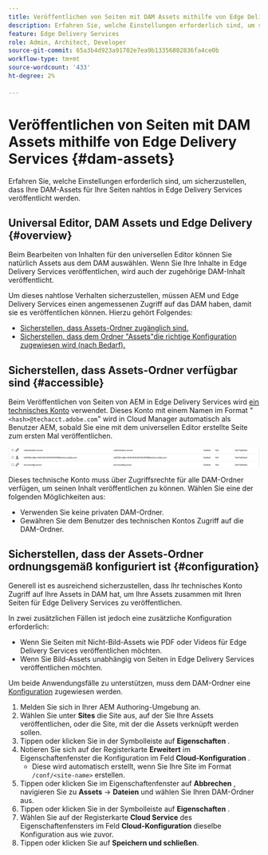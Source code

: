 ```yaml
---
title: Veröffentlichen von Seiten mit DAM Assets mithilfe von Edge Delivery Services
description: Erfahren Sie, welche Einstellungen erforderlich sind, um sicherzustellen, dass Ihre DAM-Assets für Ihre Seiten nahtlos in Edge Delivery Services veröffentlicht werden.
feature: Edge Delivery Services
role: Admin, Architect, Developer
source-git-commit: 65a3b4d923a91702e7ea9b13356802836fa4ce0b
workflow-type: tm+mt
source-wordcount: '433'
ht-degree: 2%

---
```



# Veröffentlichen von Seiten mit DAM Assets mithilfe von Edge Delivery Services {#dam-assets}

Erfahren Sie, welche Einstellungen erforderlich sind, um sicherzustellen, dass Ihre DAM-Assets für Ihre Seiten nahtlos in Edge Delivery Services veröffentlicht werden.

## Universal Editor, DAM Assets und Edge Delivery {#overview}

Beim Bearbeiten von Inhalten für den universellen Editor können Sie natürlich Assets aus dem DAM auswählen. Wenn Sie Ihre Inhalte in Edge Delivery Services veröffentlichen, wird auch der zugehörige DAM-Inhalt veröffentlicht.

Um dieses nahtlose Verhalten sicherzustellen, müssen AEM und Edge Delivery Services einen angemessenen Zugriff auf das DAM haben, damit sie es veröffentlichen können. Hierzu gehört Folgendes:

* [Sicherstellen, dass Assets-Ordner zugänglich sind.](#accessible)
* [Sicherstellen, dass dem Ordner &quot;Assets&quot;die richtige Konfiguration zugewiesen wird (nach Bedarf).](#configuration)

## Sicherstellen, dass Assets-Ordner verfügbar sind {#accessible}

Beim Veröffentlichen von Seiten von AEM in Edge Delivery Services wird [ein technisches Konto](/help/implementing/developing/introduction/generating-access-tokens-for-server-side-apis.md) verwendet. Dieses Konto mit einem Namen im Format &quot;`<hash>@techacct.adobe.com`&quot; wird in Cloud Manager automatisch als Benutzer AEM, sobald Sie eine mit dem universellen Editor erstellte Seite zum ersten Mal veröffentlichen.

![Technisches Konto](/help/edge/wysiwyg-authoring/assets/dam-assets/technical-account.png)

Dieses technische Konto muss über Zugriffsrechte für alle DAM-Ordner verfügen, um seinen Inhalt veröffentlichen zu können. Wählen Sie eine der folgenden Möglichkeiten aus:

* Verwenden Sie keine privaten DAM-Ordner.
* Gewähren Sie dem Benutzer des technischen Kontos Zugriff auf die DAM-Ordner.

## Sicherstellen, dass der Assets-Ordner ordnungsgemäß konfiguriert ist {#configuration}

Generell ist es ausreichend sicherzustellen, dass Ihr technisches Konto Zugriff auf Ihre Assets in DAM hat, um Ihre Assets zusammen mit Ihren Seiten für Edge Delivery Services zu veröffentlichen.

In zwei zusätzlichen Fällen ist jedoch eine zusätzliche Konfiguration erforderlich:

* Wenn Sie Seiten mit Nicht-Bild-Assets wie PDF oder Videos für Edge Delivery Services veröffentlichen möchten.
* Wenn Sie Bild-Assets unabhängig von Seiten in Edge Delivery Services veröffentlichen möchten.

Um beide Anwendungsfälle zu unterstützen, muss dem DAM-Ordner eine [Konfiguration](/help/implementing/developing/introduction/configurations.md) zugewiesen werden.

1. Melden Sie sich in Ihrer AEM Authoring-Umgebung an.
1. Wählen Sie unter **Sites** die Site aus, auf der Sie Ihre Assets veröffentlichen, oder die Site, mit der die Assets verknüpft werden sollen.
1. Tippen oder klicken Sie in der Symbolleiste auf **Eigenschaften** .
1. Notieren Sie sich auf der Registerkarte **Erweitert** im Eigenschaftenfenster die Konfiguration im Feld **Cloud-Konfiguration** .
   * Diese wird automatisch erstellt, wenn Sie Ihre Site im Format `/conf/<site-name>` erstellen.
1. Tippen oder klicken Sie im Eigenschaftenfenster auf **Abbrechen** , navigieren Sie zu **Assets** -> **Dateien** und wählen Sie Ihren DAM-Ordner aus.
1. Tippen oder klicken Sie in der Symbolleiste auf **Eigenschaften** .
1. Wählen Sie auf der Registerkarte **Cloud Service** des Eigenschaftenfensters im Feld **Cloud-Konfiguration** dieselbe Konfiguration aus wie zuvor.
1. Tippen oder klicken Sie auf **Speichern und schließen**.
